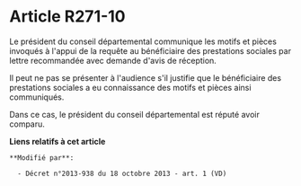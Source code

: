 # Article R271-10

Le président du conseil départemental communique les motifs et pièces invoqués à l'appui de la requête au bénéficiaire des
prestations sociales par lettre recommandée avec demande d'avis de réception. 

Il peut ne pas se présenter à l'audience s'il justifie que le bénéficiaire des prestations sociales a eu connaissance des
motifs et pièces ainsi communiqués. 

Dans ce cas, le président du conseil départemental est réputé avoir comparu.

**Liens relatifs à cet article**

	**Modifié par**:

	  - Décret n°2013-938 du 18 octobre 2013 - art. 1 (VD)

